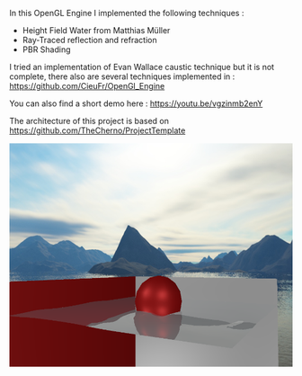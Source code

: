 In this OpenGL Engine I implemented the following techniques : 

- Height Field Water from Matthias Müller
- Ray-Traced reflection and refraction
- PBR Shading

I tried an implementation of Evan Wallace caustic technique but it is not complete, there also are several techniques implemented in : https://github.com/CieuFr/OpenGl_Engine

You can also find a short demo here : https://youtu.be/vgzinmb2enY

The architecture of this project is based on https://github.com/TheCherno/ProjectTemplate

![](eau.png)

  

